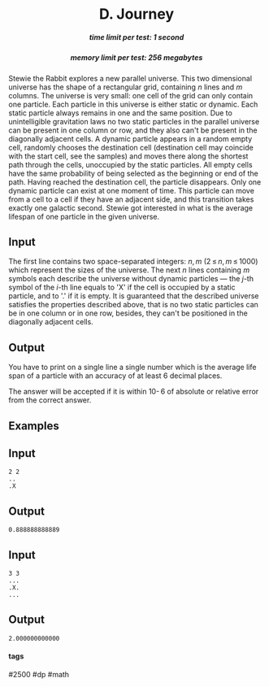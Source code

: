 <h1 style='text-align: center;'> D. Journey</h1>

<h5 style='text-align: center;'>time limit per test: 1 second</h5>
<h5 style='text-align: center;'>memory limit per test: 256 megabytes</h5>

Stewie the Rabbit explores a new parallel universe. This two dimensional universe has the shape of a rectangular grid, containing *n* lines and *m* columns. The universe is very small: one cell of the grid can only contain one particle. Each particle in this universe is either static or dynamic. Each static particle always remains in one and the same position. Due to unintelligible gravitation laws no two static particles in the parallel universe can be present in one column or row, and they also can't be present in the diagonally adjacent cells. A dynamic particle appears in a random empty cell, randomly chooses the destination cell (destination cell may coincide with the start cell, see the samples) and moves there along the shortest path through the cells, unoccupied by the static particles. All empty cells have the same probability of being selected as the beginning or end of the path. Having reached the destination cell, the particle disappears. Only one dynamic particle can exist at one moment of time. This particle can move from a cell to a cell if they have an adjacent side, and this transition takes exactly one galactic second. Stewie got interested in what is the average lifespan of one particle in the given universe.

## Input

The first line contains two space-separated integers: *n*, *m* (2 ≤ *n*, *m* ≤ 1000) which represent the sizes of the universe. The next *n* lines containing *m* symbols each describe the universe without dynamic particles — the *j*-th symbol of the *i*-th line equals to 'X' if the cell is occupied by a static particle, and to '.' if it is empty. It is guaranteed that the described universe satisfies the properties described above, that is no two static particles can be in one column or in one row, besides, they can't be positioned in the diagonally adjacent cells.

## Output

You have to print on a single line a single number which is the average life span of a particle with an accuracy of at least 6 decimal places.

The answer will be accepted if it is within 10- 6 of absolute or relative error from the correct answer.

## Examples

## Input


```
2 2  
..  
.X  

```
## Output


```
0.888888888889  

```
## Input


```
3 3  
...  
.X.  
...  

```
## Output


```
2.000000000000  

```


#### tags 

#2500 #dp #math 
